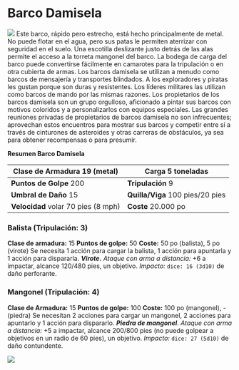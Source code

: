 # Barco Damisela
![](https://media.dndbeyond.com/compendium-images/sais/MEDeeJAOuTmQ254j/02-009.damselfly-splash.png)
Este barco, rápido pero estrecho, está hecho principalmente de metal. No puede flotar en el agua, pero sus patas le permiten aterrizar con seguridad en el suelo. Una escotilla deslizante justo detrás de las alas permite el acceso a la torreta mangonel del barco. La bodega de carga del barco puede convertirse fácilmente en camarotes para la tripulación o en otra cubierta de armas.
Los barcos damisela se utilizan a menudo como barcos de mensajería y transportes blindados. A los exploradores y piratas les gustan porque son duras y resistentes. Los líderes militares las utilizan como barcos de mando por las mismas razones.
Los propietarios de los barcos damisela son un grupo orgulloso, aficionado a pintar sus barcos con motivos coloridos y a personalizarlos con equipos especiales. Las grandes reuniones privadas de propietarios de barcos damisela no son infrecuentes; aprovechan estos encuentros para mostrar sus barcos y competir entre sí a través de cinturones de asteroides y otras carreras de obstáculos, ya sea para obtener recompensas o para presumir.

**Resumen Barco Damisela**

| **Clase de Armadura** 19 (metal)   | **Carga** 5 toneladas           |
| ----------------------------------- | -------------------------------- |
| **Puntos de Golpe** 200             | **Tripulación** 9               |
| **Umbral de Daño** 15               | **Quilla/Viga** 100 pies/20 pies |
| **Velocidad** volar 70 pies (8 mph) | **Coste**  20.000 po             |
### **Balista (Tripulación: 3)**
**Clase de armadura:** 15
**Puntos de golpe:** 50
**Coste:** 50 po (balista), 5 po (virote)
Se necesita 1 acción para cargar la balista, 1 acción para apuntarla y 1 acción para dispararla.
**_Virote._** _Ataque con arma a distancia:_ +6 a impactar, alcance 120/480 pies, un objetivo. _Impacto:_ `dice: 16 (3d10)` de daño perforante.

### **Mangonel (Tripulación: 4)**
**Clase de Armadura:** 15
**Puntos de golpe:** 100
**Coste:** 100 po (mangonel), - (piedra)
Se necesitan 2 acciones para cargar un mangonel, 2 acciones para apuntarlo y 1 acción para dispararlo.
**_Piedra de mangonel_**. _Ataque con arma a distancia:_ +5 a impactar, alcance 200/800 pies (no puede golpear a objetivos en un radio de 60 pies), un objetivo. _Impacto:_ `dice: 27 (5d10)` de daño contundente.

![](https://media.dndbeyond.com/compendium-images/sais/MEDeeJAOuTmQ254j/map-2.02-damselfly.jpg)

